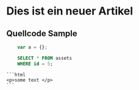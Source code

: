 # Dies ist ein neuer Artikel

## Quellcode Sample

```js
    var a = {};
```

```SQL
    SELECT * FROM assets 
    WHERE id = 5;
```

    ```html
    <p>some text </p>
    ```



